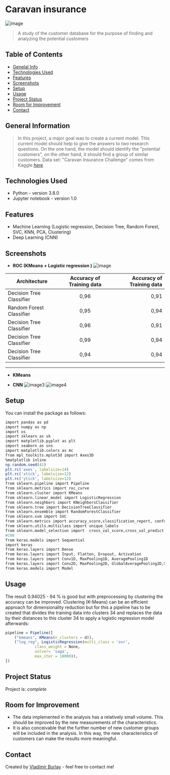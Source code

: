 # **Caravan insurance** 
![image](https://github.com/vburlay/anw_feld_ba/raw/main/images/caravan.PNG ) 
> A study of the customer database for the purpose of finding and analyzing the potential customers

## Table of Contents
* [Genelal Info](#general-nformation)
* [Technologies Used](#technologies-used)
* [Features](#features)
* [Screenshots](#screenshots)
* [Setup](#setup)
* [Usage](#usage)
* [Project Status](#project-status)
* [Room for Improvement](#room-for-improvement)
* [Contact](#contact)


## General Information
> In this project, a major goal was to create a current model. This current model should help to give the answers to two research questions. On the one hand, the model should identify the "potential customers", on the other hand, it should find a group of similar customers.
 > Data set: "Caravan Insurance Challenge" comes from Kaggle [_here_](https://www.kaggle.com/datasets/uciml/caravan-insurance-challenge).


## Technologies Used
- Python - version 3.8.0
- Jupyter notebook - version 1.0


## Features
- Machine Learning (Logistic regression, Decision Tree, Random Forest, SVC, KNN, PCA, Clustering)
- Deep Learning (CNN)

## Screenshots
* **ROC (KMeans + Logistic regression )** 
![image](https://github.com/vburlay/anw_feld_ba/raw/main/images/roc.PNG ) 

| Architecture    |Accuracy of Training data   |Accuracy of Training data  |
|-----------|:-----:| -----:|
|Decision Tree Classifier  |  0,96     |   0,91    |
|Random Forest Classifier  |  0,95     |   0,94    |
|Decision Tree Classifier  |  0,96     |   0,91    |
|Decision Tree Classifier  |  0,99    |   0,94    |
|Decision Tree Classifier  |  0,94     |   0,94    |
---

* **KMeans**



* **CNN**
![image3](https://github.com/vburlay/anw_feld_ba/raw/main/images/model.PNG ) 
![image4](https://github.com/vburlay/anw_feld_ba/raw/main/images/evaluation.PNG ) 

## Setup
You can install the package as follows:
```r
import pandas as pd
import numpy as np
import os
import sklearn as sk
import matplotlib.pyplot as plt
import seaborn as sns
import matplotlib.colors as mc
from mpl_toolkits.mplot3d import Axes3D
%matplotlib inline
np.random.seed(42)
plt.rc('axes', labelsize=14)
plt.rc('xtick', labelsize=12)
plt.rc('ytick', labelsize=12)
from sklearn.pipeline import Pipeline
from sklearn.metrics import roc_curve
from sklearn.cluster import KMeans
from sklearn.linear_model import LogisticRegression
from sklearn.neighbors import KNeighborsClassifier
from sklearn.tree import DecisionTreeClassifier
from sklearn.ensemble import RandomForestClassifier
from sklearn.svm import SVC
from sklearn.metrics import accuracy_score,classification_report, confusion_matrix
from sklearn.utils.multiclass import unique_labels
from sklearn.model_selection import  cross_val_score,cross_val_predict
#CNN
from keras.models import Sequential
import keras
from keras.layers import Dense
from keras.layers import Input, Flatten, Dropout, Activation
from keras.layers import Conv1D, MaxPooling1D, AveragePooling1D
from keras.layers import Conv2D, MaxPooling2D, GlobalAveragePooling2D,SpatialDropout1D
from keras.models import Model
```


## Usage
The result 0.94025 - 94 % is good but with preprocessing by clustering the accuracy can be improved. Clustering (K-Means) can be an efficient approach for dimensionality reduction but for this a pipeline has to be created that divides the training data into clusters 34 and replaces the data by their distances to this cluster 34 to apply a logistic regression model afterwards:
```r
pipeline = Pipeline([
    ("kmeans", KMeans(n_clusters = d)),
    ("log_reg", LogisticRegression(multi_class = 'ovr',
             class_weight = None, 
             solver= 'saga', 
             max_iter = 10000)),
])
```


## Project Status
Project is: _complete_ 


## Room for Improvement

- The data implemented in the analysis has a relatively small volume. This should be improved by the new measurements of the characteristics.
- It is also conceivable that the further number of new customer groups will be included in the analysis. In this way, the new characteristics of customers can make the results more meaningful.



## Contact
Created by [Vladimir Burlay](wladimir.burlay@gmail.com) - feel free to contact me!



